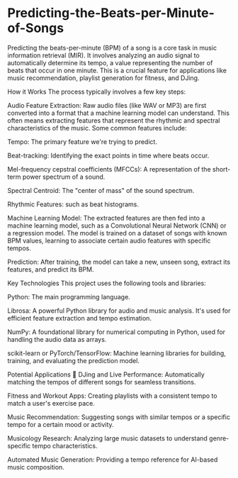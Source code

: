 # Predicting-the-Beats-per-Minute-of-Songs
Predicting the beats-per-minute (BPM) of a song is a core task in music information retrieval (MIR). It involves analyzing an audio signal to automatically determine its tempo, a value representing the number of beats that occur in one minute. This is a crucial feature for applications like music recommendation, playlist generation for fitness, and DJing.

How it Works
The process typically involves a few key steps:

Audio Feature Extraction: Raw audio files (like WAV or MP3) are first converted into a format that a machine learning model can understand. This often means extracting features that represent the rhythmic and spectral characteristics of the music. Some common features include:

Tempo: The primary feature we're trying to predict.

Beat-tracking: Identifying the exact points in time where beats occur.

Mel-frequency cepstral coefficients (MFCCs): A representation of the short-term power spectrum of a sound.

Spectral Centroid: The "center of mass" of the sound spectrum.

Rhythmic Features: such as beat histograms.

Machine Learning Model: The extracted features are then fed into a machine learning model, such as a Convolutional Neural Network (CNN) or a regression model. The model is trained on a dataset of songs with known BPM values, learning to associate certain audio features with specific tempos.

Prediction: After training, the model can take a new, unseen song, extract its features, and predict its BPM.

Key Technologies
This project uses the following tools and libraries:

Python: The main programming language.

Librosa: A powerful Python library for audio and music analysis. It's used for efficient feature extraction and tempo estimation.

NumPy: A foundational library for numerical computing in Python, used for handling the audio data as arrays.

scikit-learn or PyTorch/TensorFlow: Machine learning libraries for building, training, and evaluating the prediction model.

Potential Applications 🎵
DJing and Live Performance: Automatically matching the tempos of different songs for seamless transitions.

Fitness and Workout Apps: Creating playlists with a consistent tempo to match a user's exercise pace.

Music Recommendation: Suggesting songs with similar tempos or a specific tempo for a certain mood or activity.

Musicology Research: Analyzing large music datasets to understand genre-specific tempo characteristics.

Automated Music Generation: Providing a tempo reference for AI-based music composition.








